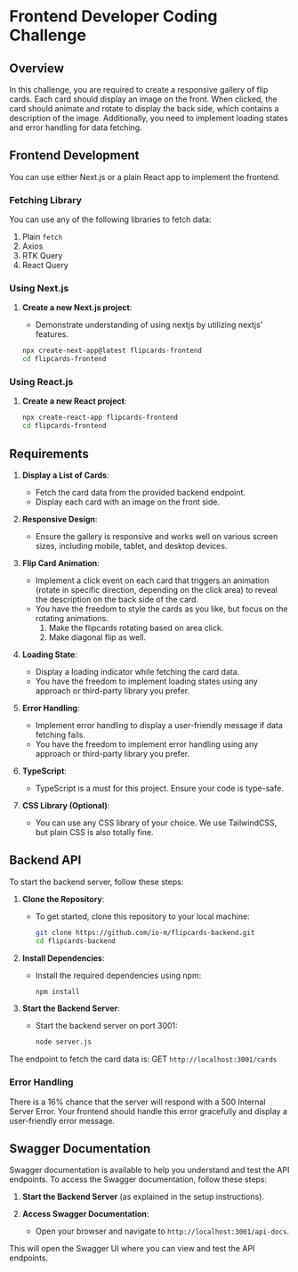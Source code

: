 # Frontend Developer Coding Challenge

## Overview

In this challenge, you are required to create a responsive gallery of flip cards. Each card should display an image on the front. When clicked, the card should animate and rotate to display the back side, which contains a description of the image. Additionally, you need to implement loading states and error handling for data fetching.

## Frontend Development

You can use either Next.js or a plain React app to implement the frontend.

### Fetching Library

You can use any of the following libraries to fetch data:

1. Plain `fetch`
2. Axios
3. RTK Query
4. React Query

### Using Next.js

1. **Create a new Next.js project**:

   - Demonstrate understanding of using nextjs by utilizing nextjs' features.

   ```bash
   npx create-next-app@latest flipcards-frontend
   cd flipcards-frontend

### Using React.js

1. **Create a new React project**:

   ```bash
   npx create-react-app flipcards-frontend
   cd flipcards-frontend

## Requirements

1. **Display a List of Cards**:
   - Fetch the card data from the provided backend endpoint.
   - Display each card with an image on the front side.

2. **Responsive Design**:
   - Ensure the gallery is responsive and works well on various screen sizes, including mobile, tablet, and desktop devices.

3. **Flip Card Animation**:
   - Implement a click event on each card that triggers an animation (rotate in specific direction, depending on the click area) to reveal the description on the back side of the card.
   - You have the freedom to style the cards as you like, but focus on the rotating animations.
      1. Make the flipcards rotating based on area click.
      2. Make diagonal flip as well.

4. **Loading State**:
   - Display a loading indicator while fetching the card data.
   - You have the freedom to implement loading states using any approach or third-party library you prefer.

5. **Error Handling**:
   - Implement error handling to display a user-friendly message if data fetching fails.
   - You have the freedom to implement error handling using any approach or third-party library you prefer.

6. **TypeScript**:
   - TypeScript is a must for this project. Ensure your code is type-safe.

7. **CSS Library (Optional)**:
   - You can use any CSS library of your choice. We use TailwindCSS, but plain CSS is also totally fine.

## Backend API

To start the backend server, follow these steps:

1. **Clone the Repository**:
   - To get started, clone this repository to your local machine:

     ```bash
     git clone https://github.com/io-m/flipcards-backend.git
     cd flipcards-backend
     ```

2. **Install Dependencies**:
   - Install the required dependencies using npm:

     ```bash
     npm install
     ```

3. **Start the Backend Server**:
   - Start the backend server on port 3001:

     ```bash
     node server.js
     ```

The endpoint to fetch the card data is: GET `http://localhost:3001/cards`

### Error Handling

There is a 16% chance that the server will respond with a 500 Internal Server Error. Your frontend should handle this error gracefully and display a user-friendly error message.

## Swagger Documentation

Swagger documentation is available to help you understand and test the API endpoints. To access the Swagger documentation, follow these steps:

1. **Start the Backend Server** (as explained in the setup instructions).

2. **Access Swagger Documentation**:
   - Open your browser and navigate to `http://localhost:3001/api-docs`.

This will open the Swagger UI where you can view and test the API endpoints.


